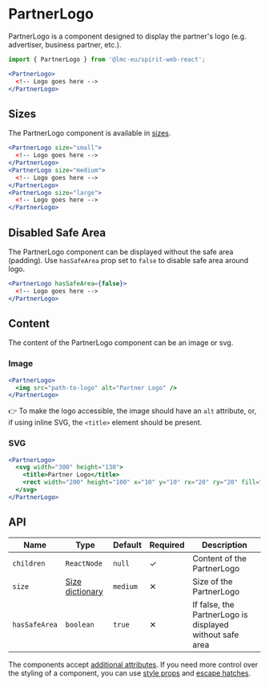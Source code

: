 # PartnerLogo

PartnerLogo is a component designed to display the partner's logo (e.g. advertiser, business partner, etc.).

```jsx
import { PartnerLogo } from '@lmc-eu/spirit-web-react';

<PartnerLogo>
  <!-- Logo goes here -->
</PartnerLogo>
```

## Sizes

The PartnerLogo component is available in [sizes][dictionary-size].

```jsx
<PartnerLogo size="small">
  <!-- Logo goes here -->
</PartnerLogo>
<PartnerLogo size="medium">
  <!-- Logo goes here -->
</PartnerLogo>
<PartnerLogo size="large">
  <!-- Logo goes here -->
</PartnerLogo>
```

## Disabled Safe Area

The PartnerLogo component can be displayed without the safe area (padding). Use `hasSafeArea` prop set to `false` to disable safe area around logo.

```jsx
<PartnerLogo hasSafeArea={false}>
  <!-- Logo goes here -->
</PartnerLogo>
```

## Content

The content of the PartnerLogo component can be an image or svg.

### Image

```jsx
<PartnerLogo>
  <img src="path-to-logo" alt="Partner Logo" />
</PartnerLogo>
```

👉 To make the logo accessible, the image should have an `alt` attribute, or, if using inline SVG, the `<title>` element
should be present.

### SVG

```jsx
<PartnerLogo>
  <svg width="300" height="130">
    <title>Partner Logo</title>
    <rect width="200" height="100" x="10" y="10" rx="20" ry="20" fill="#fff" />
  </svg>
</PartnerLogo>
```

## API

| Name          | Type                               | Default  | Required | Description                                              |
| ------------- | ---------------------------------- | -------- | -------- | -------------------------------------------------------- |
| `children`    | `ReactNode`                        | `null`   | ✓        | Content of the PartnerLogo                               |
| `size`        | [Size dictionary][dictionary-size] | `medium` | ✕        | Size of the PartnerLogo                                  |
| `hasSafeArea` | `boolean`                          | `true`   | ✕        | If false, the PartnerLogo is displayed without safe area |

The components accept [additional attributes][readme-additional-attributes].
If you need more control over the styling of a component, you can use [style props][readme-style-props]
and [escape hatches][readme-escape-hatches].

[dictionary-size]: https://github.com/lmc-eu/spirit-design-system/tree/main/docs/DICTIONARIES.md#size
[readme-additional-attributes]: https://github.com/lmc-eu/spirit-design-system/blob/main/packages/web-react/README.md#additional-attributes
[readme-escape-hatches]: https://github.com/lmc-eu/spirit-design-system/blob/main/packages/web-react/README.md#escape-hatches
[readme-style-props]: https://github.com/lmc-eu/spirit-design-system/blob/main/packages/web-react/README.md#style-props
